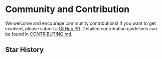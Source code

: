 <script setup>
import StarHistory from '../../.vitepress/components/starHistory.vue'
</script>

# Community and Contribution

We welcome and encourage community contributions! If you want to get involved, please submit a [GitHub PR](https://github.com/EasyTier/EasyTier/pulls). Detailed contribution guidelines can be found in [CONTRIBUTING.md](https://github.com/EasyTier/EasyTier/blob/main/CONTRIBUTING.md).

## Star History

<StarHistory repo="EasyTier/EasyTier" type="Timeline" />
